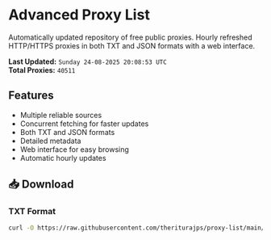 # Advanced Proxy List

Automatically updated repository of free public proxies. Hourly refreshed HTTP/HTTPS proxies in both TXT and JSON formats with a web interface.

**Last Updated:** `Sunday 24-08-2025 20:08:53 UTC`  
**Total Proxies:** `40511`

## Features
- Multiple reliable sources
- Concurrent fetching for faster updates
- Both TXT and JSON formats
- Detailed metadata
- Web interface for easy browsing
- Automatic hourly updates

## 📥 Download

### TXT Format
```bash
curl -O https://raw.githubusercontent.com/theriturajps/proxy-list/main/proxies.txt
